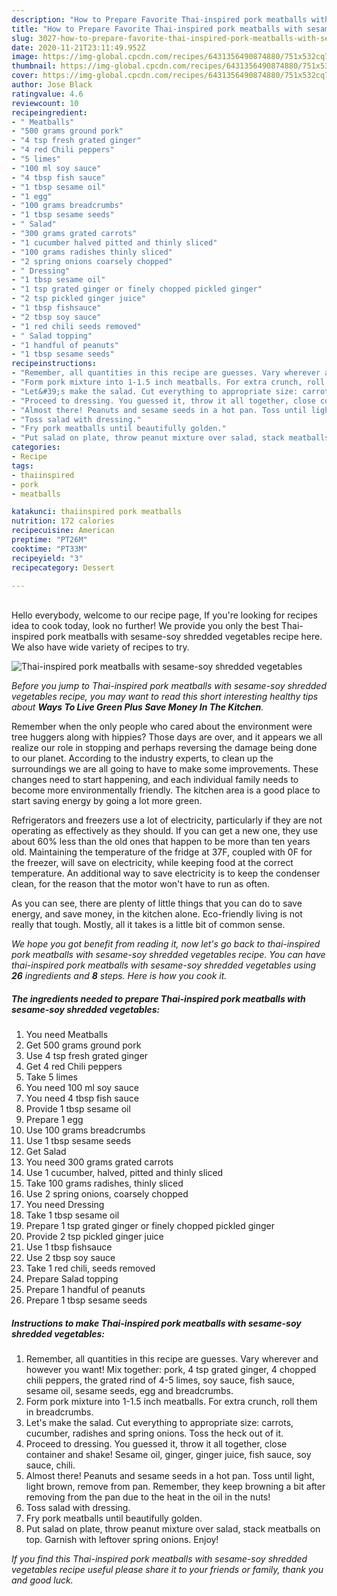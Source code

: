 ```yaml
---
description: "How to Prepare Favorite Thai-inspired pork meatballs with sesame-soy shredded vegetables"
title: "How to Prepare Favorite Thai-inspired pork meatballs with sesame-soy shredded vegetables"
slug: 3027-how-to-prepare-favorite-thai-inspired-pork-meatballs-with-sesame-soy-shredded-vegetables
date: 2020-11-21T23:11:49.952Z
image: https://img-global.cpcdn.com/recipes/6431356490874880/751x532cq70/thai-inspired-pork-meatballs-with-sesame-soy-shredded-vegetables-recipe-main-photo.jpg
thumbnail: https://img-global.cpcdn.com/recipes/6431356490874880/751x532cq70/thai-inspired-pork-meatballs-with-sesame-soy-shredded-vegetables-recipe-main-photo.jpg
cover: https://img-global.cpcdn.com/recipes/6431356490874880/751x532cq70/thai-inspired-pork-meatballs-with-sesame-soy-shredded-vegetables-recipe-main-photo.jpg
author: Jose Black
ratingvalue: 4.6
reviewcount: 10
recipeingredient:
- " Meatballs"
- "500 grams ground pork"
- "4 tsp fresh grated ginger"
- "4 red Chili peppers"
- "5 limes"
- "100 ml soy sauce"
- "4 tbsp fish sauce"
- "1 tbsp sesame oil"
- "1 egg"
- "100 grams breadcrumbs"
- "1 tbsp sesame seeds"
- " Salad"
- "300 grams grated carrots"
- "1 cucumber halved pitted and thinly sliced"
- "100 grams radishes thinly sliced"
- "2 spring onions coarsely chopped"
- " Dressing"
- "1 tbsp sesame oil"
- "1 tsp grated ginger or finely chopped pickled ginger"
- "2 tsp pickled ginger juice"
- "1 tbsp fishsauce"
- "2 tbsp soy sauce"
- "1 red chili seeds removed"
- " Salad topping"
- "1 handful of peanuts"
- "1 tbsp sesame seeds"
recipeinstructions:
- "Remember, all quantities in this recipe are guesses. Vary wherever and however you want! Mix together: pork, 4 tsp grated ginger, 4 chopped chili peppers, the grated rind of 4-5 limes, soy sauce, fish sauce, sesame oil, sesame seeds, egg and breadcrumbs."
- "Form pork mixture into 1-1.5 inch meatballs. For extra crunch, roll them in breadcrumbs."
- "Let&#39;s make the salad. Cut everything to appropriate size: carrots, cucumber, radishes and spring onions. Toss the heck out of it."
- "Proceed to dressing. You guessed it, throw it all together, close container and shake! Sesame oil, ginger, ginger juice, fish sauce, soy sauce, chili."
- "Almost there! Peanuts and sesame seeds in a hot pan. Toss until light, light brown, remove from pan. Remember, they keep browning a bit after removing from the pan due to the heat in the oil in the nuts!"
- "Toss salad with dressing."
- "Fry pork meatballs until beautifully golden."
- "Put salad on plate, throw peanut mixture over salad, stack meatballs on top. Garnish with leftover spring onions. Enjoy!"
categories:
- Recipe
tags:
- thaiinspired
- pork
- meatballs

katakunci: thaiinspired pork meatballs 
nutrition: 172 calories
recipecuisine: American
preptime: "PT26M"
cooktime: "PT33M"
recipeyield: "3"
recipecategory: Dessert

---
```

<br>
Hello everybody, welcome to our recipe page, If you're looking for recipes idea to cook today, look no further! We provide you only the best Thai-inspired pork meatballs with sesame-soy shredded vegetables recipe here. We also have wide variety of recipes to try.
<br>


![Thai-inspired pork meatballs with sesame-soy shredded vegetables](https://img-global.cpcdn.com/recipes/6431356490874880/751x532cq70/thai-inspired-pork-meatballs-with-sesame-soy-shredded-vegetables-recipe-main-photo.jpg)

<i>Before you jump to Thai-inspired pork meatballs with sesame-soy shredded vegetables recipe, you may want to read this short interesting healthy tips about 
<strong>Ways To Live Green Plus Save Money In The Kitchen</strong>.</i>
</br>

Remember when the only people who cared about the environment were tree huggers along with hippies? Those days are over, and it appears we all realize our role in stopping and perhaps reversing the damage being done to our planet. According to the industry experts, to clean up the surroundings we are all going to have to make some improvements. These changes need to start happening, and each individual family needs to become more environmentally friendly. The kitchen area is a good place to start saving energy by going a lot more green.

Refrigerators and freezers use a lot of electricity, particularly if they are not operating as effectively as they should. If you can get a new one, they use about 60% less than the old ones that happen to be more than ten years old. Maintaining the temperature of the fridge at 37F, coupled with 0F for the freezer, will save on electricity, while keeping food at the correct temperature. An additional way to save electricity is to keep the condenser clean, for the reason that the motor won't have to run as often.

As you can see, there are plenty of little things that you can do to save energy, and save money, in the kitchen alone. Eco-friendly living is not really that tough. Mostly, all it takes is a little bit of common sense.


<i>We hope you got benefit from reading it, now let's go back to thai-inspired pork meatballs with sesame-soy shredded vegetables recipe. You can have thai-inspired pork meatballs with sesame-soy shredded vegetables using <strong>26</strong> ingredients and <strong>8</strong> steps. Here is how you cook it.
</i>

##### The ingredients needed to prepare Thai-inspired pork meatballs with sesame-soy shredded vegetables:

1. You need  Meatballs
1. Get 500 grams ground pork
1. Use 4 tsp fresh grated ginger
1. Get 4 red Chili peppers
1. Take 5 limes
1. You need 100 ml soy sauce
1. You need 4 tbsp fish sauce
1. Provide 1 tbsp sesame oil
1. Prepare 1 egg
1. Use 100 grams breadcrumbs
1. Use 1 tbsp sesame seeds
1. Get  Salad
1. You need 300 grams grated carrots
1. Use 1 cucumber, halved, pitted and thinly sliced
1. Take 100 grams radishes, thinly sliced
1. Use 2 spring onions, coarsely chopped
1. You need  Dressing
1. Take 1 tbsp sesame oil
1. Prepare 1 tsp grated ginger or finely chopped pickled ginger
1. Provide 2 tsp pickled ginger juice
1. Use 1 tbsp fishsauce
1. Use 2 tbsp soy sauce
1. Take 1 red chili, seeds removed
1. Prepare  Salad topping
1. Prepare 1 handful of peanuts
1. Prepare 1 tbsp sesame seeds


##### Instructions to make Thai-inspired pork meatballs with sesame-soy shredded vegetables:

1. Remember, all quantities in this recipe are guesses. Vary wherever and however you want! Mix together: pork, 4 tsp grated ginger, 4 chopped chili peppers, the grated rind of 4-5 limes, soy sauce, fish sauce, sesame oil, sesame seeds, egg and breadcrumbs.
1. Form pork mixture into 1-1.5 inch meatballs. For extra crunch, roll them in breadcrumbs.
1. Let&#39;s make the salad. Cut everything to appropriate size: carrots, cucumber, radishes and spring onions. Toss the heck out of it.
1. Proceed to dressing. You guessed it, throw it all together, close container and shake! Sesame oil, ginger, ginger juice, fish sauce, soy sauce, chili.
1. Almost there! Peanuts and sesame seeds in a hot pan. Toss until light, light brown, remove from pan. Remember, they keep browning a bit after removing from the pan due to the heat in the oil in the nuts!
1. Toss salad with dressing.
1. Fry pork meatballs until beautifully golden.
1. Put salad on plate, throw peanut mixture over salad, stack meatballs on top. Garnish with leftover spring onions. Enjoy!


<i>If you find this Thai-inspired pork meatballs with sesame-soy shredded vegetables recipe useful please share it to your friends or family, thank you and good luck.</i>
